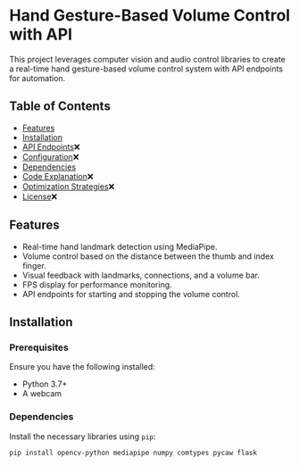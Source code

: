 # Hand Gesture-Based Volume Control with API

This project leverages computer vision and audio control libraries to create a real-time hand gesture-based volume control system with API endpoints for automation.

## Table of Contents
- [Features](#features)
- [Installation](#installation)
- [API Endpoints](#api-endpoints)❌
- [Configuration](#configuration)❌
- [Dependencies](#dependencies)
- [Code Explanation](#code-explanation)❌
- [Optimization Strategies](#optimization-strategies)❌
- [License](#license)❌

## Features
- Real-time hand landmark detection using MediaPipe.
- Volume control based on the distance between the thumb and index finger.
- Visual feedback with landmarks, connections, and a volume bar.
- FPS display for performance monitoring.
- API endpoints for starting and stopping the volume control.

## Installation

### Prerequisites
Ensure you have the following installed:
- Python 3.7+
- A webcam

### Dependencies
Install the necessary libraries using `pip`:
```bash
pip install opencv-python mediapipe numpy comtypes pycaw flask
